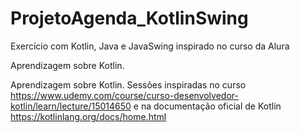 # ProjetoAgenda_KotlinSwing
Exercício com Kotlin, Java e JavaSwing inspirado no curso da Alura

Aprendizagem sobre Kotlin.

Aprendizagem sobre Kotlin. Sessões inspiradas no curso https://www.udemy.com/course/curso-desenvolvedor-kotlin/learn/lecture/15014650 e na documentação oficial de Kotlin https://kotlinlang.org/docs/home.html
